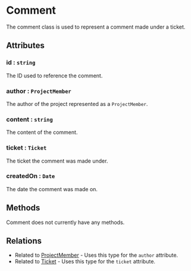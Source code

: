Comment
=======

The comment class is used to represent a comment made under a ticket.

## Attributes

### id : `string`

The ID used to reference the comment.

### author : `ProjectMember`

The author of the project represented as a `ProjectMember`.

### content : `string`

The content of the comment.

### ticket : `Ticket`

The ticket the comment was made under.

### createdOn : `Date`

The date the comment was made on.

## Methods

Comment does not currently have any methods.

## Relations

- Related to [ProjectMember](./projectMember.md) - Uses this type for the `author` attribute.
- Related to [Ticket](./ticket.md) - Uses this type for the `ticket` attribute.